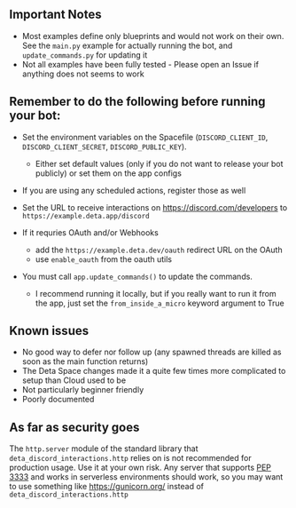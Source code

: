 ## Important Notes
- Most examples define only blueprints and would not work on their own. See the `main.py` example for actually running the bot, and `update_commands.py` for updating it
- Not all examples have been fully tested - Please open an Issue if anything does not seems to work

## Remember to do the following before running your bot:
- Set the environment variables on the Spacefile (`DISCORD_CLIENT_ID`, `DISCORD_CLIENT_SECRET`, `DISCORD_PUBLIC_KEY`).
    - Either set default values (only if you do not want to release your bot publicly) or set them on the app configs
- If you are using any scheduled actions, register those as well
- Set the URL to receive interactions on https://discord.com/developers to `https://example.deta.app/discord`
- If it requries OAuth and/or Webhooks
    - add the `https://example.deta.dev/oauth` redirect URL on the OAuth
    - use `enable_oauth` from the oauth utils

- You must call `app.update_commands()` to update the commands.
    - I recommend running it locally, but if you really want to run it from the app, just set the `from_inside_a_micro` keyword argument to True


## Known issues
- No good way to defer nor follow up (any spawned threads are killed as soon as the main function returns)
- The Deta Space changes made it a quite few times more complicated to setup than Cloud used to be
- Not particularly beginner friendly
- Poorly documented

## As far as security goes
The `http.server` module of the standard library that `deta_discord_interactions.http` relies on is not recommended for production usage. Use it at your own risk.
Any server that supports [PEP 3333](https://peps.python.org/pep-3333/) and works in serverless environments should work, so you may want to use something like https://gunicorn.org/ instead of `deta_discord_interactions.http`
